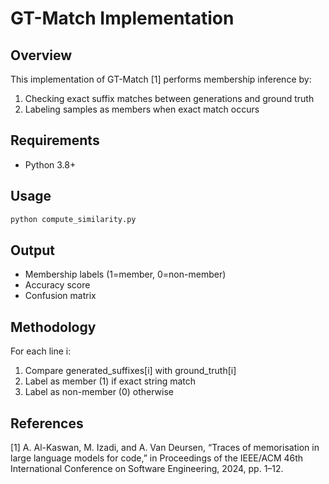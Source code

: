 # GT-Match Implementation

## Overview
This implementation of GT-Match [1] performs membership inference by:
1. Checking exact suffix matches between generations and ground truth
2. Labeling samples as members when exact match occurs

## Requirements
- Python 3.8+

## Usage
```bash
python compute_similarity.py
```

## Output
- Membership labels (1=member, 0=non-member)
- Accuracy score
- Confusion matrix

## Methodology
For each line i:
1. Compare generated_suffixes[i] with ground_truth[i]
2. Label as member (1) if exact string match
3. Label as non-member (0) otherwise

## References
[1] A. Al-Kaswan, M. Izadi, and A. Van Deursen, “Traces of memorisation
in large language models for code,” in Proceedings of the IEEE/ACM
46th International Conference on Software Engineering, 2024, pp. 1–12.